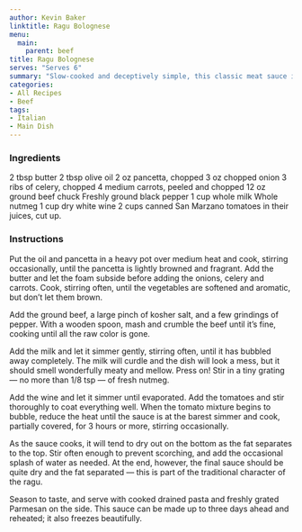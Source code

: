 ```yaml
---
author: Kevin Baker
linktitle: Ragu Bolognese 
menu:
  main:
    parent: beef
title: Ragu Bolognese 
serves: "Serves 6"
summary: "Slow-cooked and deceptively simple, this classic meat sauce is mellower and richer than the tomato-heavy American version you may be more accustomed to.  Nothing about this recipe is incidental — don’t change or substitute anything until you’ve made it a few times and have a feel for it. Serve this with fresh tagliatelle for a truly sublime pasta dish."
categories:
- All Recipes
- Beef
tags:
- Italian
- Main Dish
---
```

### Ingredients

<div class="ingredient-list">

2 tbsp butter
2 tbsp olive oil
2 oz pancetta, chopped
3 oz chopped onion
3 ribs of celery, chopped
4 medium carrots, peeled and chopped
12 oz ground beef chuck
Freshly ground black pepper
1 cup whole milk
Whole nutmeg
1 cup dry white wine 
2 cups canned San Marzano tomatoes in their juices, cut up.

</div>

### Instructions
Put the oil and pancetta in a heavy pot over medium heat and cook, stirring occasionally, until the pancetta is lightly browned and fragrant.  Add the butter and let the foam subside before adding the onions, celery and carrots. Cook, stirring often, until the vegetables are softened and aromatic, but don’t let them brown.

Add the ground beef, a large pinch of kosher salt, and a few grindings of pepper. With a wooden spoon, mash and crumble the beef until it’s fine, cooking until all the raw color is gone.

Add the milk and let it simmer gently, stirring often, until it has bubbled away completely. The milk will curdle and the dish will look a mess, but it should smell wonderfully meaty and mellow. Press on! Stir in a tiny grating — no more than 1/8 tsp — of fresh nutmeg.

Add the wine and let it simmer until evaporated. Add the tomatoes and stir thoroughly to coat everything well. When the tomato mixture begins to bubble, reduce the heat until the sauce is at the barest simmer and cook, partially covered, for 3 hours or more, stirring occasionally.

As the sauce cooks, it will tend to dry out on the bottom as the fat separates to the top. Stir often enough to prevent scorching, and add the occasional splash of water as needed. At the end, however, the final sauce should be quite dry and the fat separated — this is part of the traditional character of the ragu. 

Season to taste, and serve with cooked drained pasta and freshly grated Parmesan on the side. This sauce can be made up to three days ahead and reheated; it also freezes beautifully.